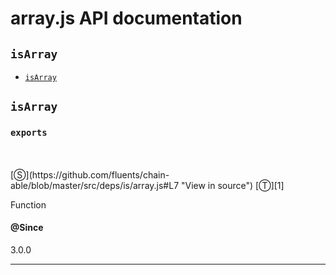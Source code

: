 # array.js API documentation

<!-- div class="toc-container" -->

<!-- div -->

## `isArray`
* <a href="#isArray"  data-meta="exports"  data-call="exports"  data-category="Methods"  data-description="Function"  data-name="isArray"  data-all="meta exports call exports category Methods description Function name isArray member see notes todos klassProps" >`isArray`</a>

<!-- /div -->

<!-- /div -->

<!-- div class="doc-container" -->

<!-- div -->

## `isArray`

<!-- div -->

<h3 id="isArray" data-member="" data-category="Methods" data-name="isArray"><code>exports</code></h3>
<br>
<br>
[&#x24C8;](https://github.com/fluents/chain-able/blob/master/src/deps/is/array.js#L7 "View in source") [&#x24C9;][1]

Function


#### @Since
3.0.0

---

<!-- /div -->

<!-- /div -->

<!-- /div -->

 [1]: #isarray "Jump back to the TOC."
